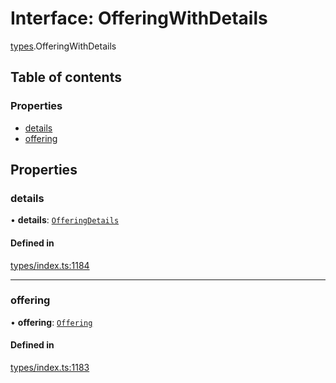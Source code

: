 # Interface: OfferingWithDetails

[types](../wiki/types).OfferingWithDetails

## Table of contents

### Properties

- [details](../wiki/types.OfferingWithDetails#details)
- [offering](../wiki/types.OfferingWithDetails#offering)

## Properties

### details

• **details**: [`OfferingDetails`](../wiki/api.entities.Offering.types.OfferingDetails)

#### Defined in

[types/index.ts:1184](https://github.com/PolymeshAssociation/polymesh-sdk/blob/31fdce23/src/types/index.ts#L1184)

___

### offering

• **offering**: [`Offering`](../wiki/api.entities.Offering.Offering)

#### Defined in

[types/index.ts:1183](https://github.com/PolymeshAssociation/polymesh-sdk/blob/31fdce23/src/types/index.ts#L1183)
